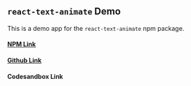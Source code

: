 ## `react-text-animate` Demo

This is a demo app for the `react-text-animate` npm package.

#### [NPM Link](https://www.npmjs.com/package/react-text-animate)

#### [Github Link](https://github.com/mwaqar29/react-text-animate/)

#### Codesandbox Link
